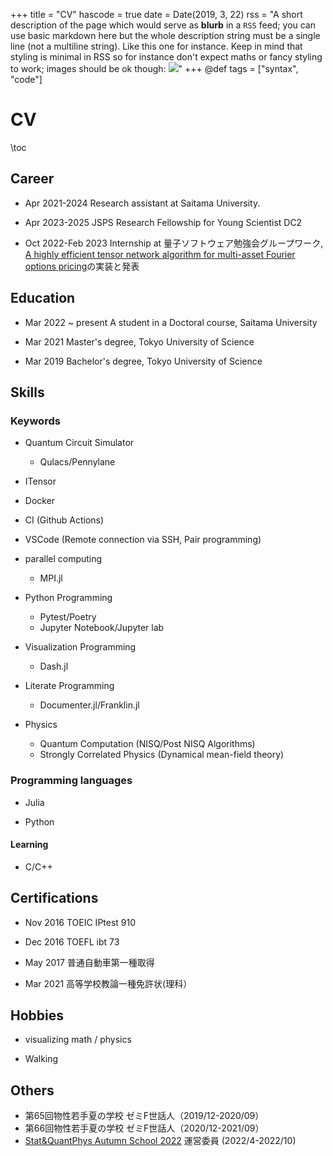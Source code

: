 +++
title = "CV"
hascode = true
date = Date(2019, 3, 22)
rss = "A short description of the page which would serve as **blurb** in a `RSS` feed; you can use basic markdown here but the whole description string must be a single line (not a multiline string). Like this one for instance. Keep in mind that styling is minimal in RSS so for instance don't expect maths or fancy styling to work; images should be ok though: ![](https://upload.wikimedia.org/wikipedia/en/3/32/Rick_and_Morty_opening_credits.jpeg)"
+++
@def tags = ["syntax", "code"]

# CV

\toc

## Career
- Apr 2021-2024  Research assistant at Saitama University.

- Apr 2023-2025 JSPS Research Fellowship for Young Scientist DC2

- Oct 2022-Feb 2023 Internship at 量子ソフトウェア勉強会グループワーク, [A highly efficient tensor network algorithm for multi-asset Fourier options pricing](https://arxiv.org/abs/2203.02804)の実装と発表

## Education
- Mar 2022 ~ present A student in a Doctoral course, Saitama University

- Mar 2021 Master's degree, Tokyo University of Science

- Mar 2019 Bachelor's degree, Tokyo University of Science

## Skills

### Keywords
- Quantum Circuit Simulator
    - Qulacs/Pennylane

- ITensor

- Docker

- CI (Github Actions)

- VSCode (Remote connection via SSH, Pair programming)

- parallel computing
    - MPI.jl

- Python Programming
    - Pytest/Poetry
    - Jupyter Notebook/Jupyter lab

- Visualization Programming
    - Dash.jl

- Literate Programming
    - Documenter.jl/Franklin.jl

- Physics
    - Quantum Computation (NISQ/Post NISQ Algorithms)
    - Strongly Correlated Physics (Dynamical mean-field theory)

### Programming languages

- Julia

- Python


#### Learning

- C/C++

## Certifications
- Nov 2016 TOEIC IPtest 910 

- Dec 2016 TOEFL ibt 73 

- May 2017 普通自動車第一種取得

- Mar 2021 高等学校教論一種免許状(理科）

## Hobbies

- visualizing math / physics

- Walking 

## Others

- 第65回物性若手夏の学校 ゼミF世話人（2019/12-2020/09）
- 第66回物性若手夏の学校 ゼミF世話人（2020/12-2021/09）
- [Stat&QuantPhys Autumn School 2022](http://hatano-lab.iis.u-tokyo.ac.jp/manami/SQP2022/index_jp.html) 運営委員 (2022/4-2022/10)